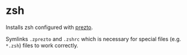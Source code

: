 # zsh

Installs zsh configured with [prezto](https://github.com/sorin-ionescu/prezto).

Symlinks `.zprezto` and `.zshrc` which is necessary for special files (e.g. `*.zsh`) files to work correctly.
